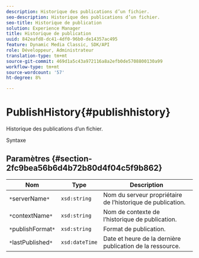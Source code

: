 ```yaml
---
description: Historique des publications d’un fichier.
seo-description: Historique des publications d’un fichier.
seo-title: Historique de publication
solution: Experience Manager
title: Historique de publication
uuid: 842eafd8-dc41-4df0-96b0-de14357ac495
feature: Dynamic Media Classic, SDK/API
role: Développeur, Administrateur
translation-type: tm+mt
source-git-commit: 469d1a5c43a972116a8a2efb0de5708800130a99
workflow-type: tm+mt
source-wordcount: '57'
ht-degree: 8%

---
```



# PublishHistory{#publishhistory}

Historique des publications d’un fichier.

Syntaxe

## Paramètres {#section-2fc9bea56b6d4b72b80d4f04c5f9b862}

| Nom | Type | Description |
|---|---|---|
| `*`serverName`*` | `xsd:string` | Nom du serveur propriétaire de l’historique de publication. |
| `*`contextName`*` | `xsd:string` | Nom de contexte de l’historique de publication. |
| `*`publishFormat`*` | `xsd:string` | Format de publication. |
| `*`lastPublished`*` | `xsd:dateTime` | Date et heure de la dernière publication de la ressource. |

